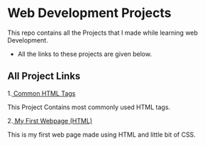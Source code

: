 
# Web Development Projects

This repo contains all the Projects that I made while learning web Development. 

- All the links to these projects are given below.


## All Project Links

1.[ Common HTML Tags](https://ayush24k.github.io/web-dev-projects/Common%20Html%20Tags)

This Project Contains most commonly used HTML tags.

2.[ My First Webpage (HTML)](https://ayush24k.github.io/web-dev-projects/My%20First%20Webpage%20(HTML))

This is my first web page made using HTML and little bit of CSS.
